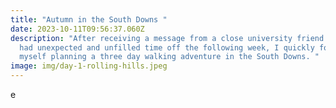 ```yaml
---
title: "Autumn in the South Downs "
date: 2023-10-11T09:56:37.060Z
description: "After receiving a message from a close university friend that they
  had unexpected and unfilled time off the following week, I quickly found
  myself planning a three day walking adventure in the South Downs. "
image: img/day-1-rolling-hills.jpeg
---
```

e